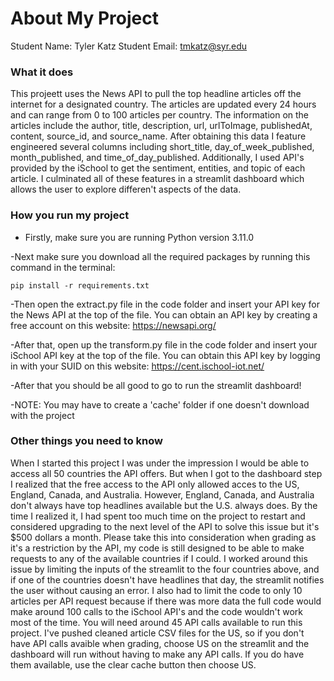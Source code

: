 # About My Project

Student Name: Tyler Katz
Student Email:  tmkatz@syr.edu

### What it does

This projeett uses the News API to pull the top headline articles off the internet for a designated country. The articles are updated every 24 hours and can range from 0 to 100 articles per country. The information on the articles include the author, title, description, url, urlToImage, publishedAt, content, source_id, and source_name. After obtaining this data I feature engineered several columns including short_title, day_of_week_published, month_published, and time_of_day_published. Additionally, I used API's provided by the iSchool to get the sentiment, entities, and topic of each article. I culminated all of these features in a streamlit dashboard which allows the user to explore differen't aspects of the data.

### How you run my project
- Firstly, make sure you are running Python version 3.11.0

-Next make sure you download all the required packages by running this command in the terminal:

    pip install -r requirements.txt

-Then open the extract.py file in the code folder and insert your API key for the News API at the top of the file. You can obtain an API key by creating a free account on this website: https://newsapi.org/

-After that, open up the transform.py file in the code folder and insert your iSchool API key at the top of the file. You can obtain this API key by logging in with your SUID on this website: https://cent.ischool-iot.net/

-After that you should be all good to go to run the streamlit dashboard!

-NOTE: You may have to create a 'cache' folder if one doesn't download with the project

### Other things you need to know

When I started this project I was under the impression I would be able to access all 50 countries the API offers. But when I got to the dashboard step I realized that the free access to the API only allowed acces to the US, England, Canada, and Australia. However, England, Canada, and Australia don't always have top headlines available but the U.S. always does. By the time I realized it, I had spent too much time on the project to restart and considered upgrading to the next level of the API to solve this issue but it's $500 dollars a month. Please take this into consideration when grading as it's a restriction by the API, my code is still designed to be able to make requests to any of the available countries if I could. I worked around this issue by limiting the inputs of the streamlit to the four countries above, and if one of the countries doesn't have headlines that day, the streamlit notifies the user without causing an error. I also had to limit the code to only 10 articles per API request because if there was more data the full code would make around 100 calls to the iSchool API's and the code wouldn't work most of the time. You will need around 45 API calls available to run this project. I've pushed cleaned article CSV files for the US, so if you don't have API calls avaible when grading, choose US on the streamlit and the dashboard will run without having to make any API calls. If you do have them available, use the clear cache button then choose US.